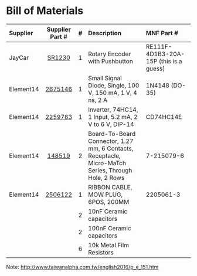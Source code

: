 # Bill of Materials

| Supplier | Supplier Part # | # | Description | MNF Part # |
|:---------|:---------------:|---|:------------|:-----------|
| JayCar   | [SR1230](https://www.jaycar.com.au/rotary-encoder-with-pushbutton/p/SR1230) | 1 | Rotary Encoder with Pushbutton | RE111F-4D1B3-20A-15P (this is a guess)|
| Element14 | [2675146](http://nz.element14.com/multicomp/1n4148-do-35/diode-small-sig-100v-0-15a-do/dp/2675146) | 1 | Small Signal Diode, Single, 100 V, 150 mA, 1 V, 4 ns, 2 A | 1N4148 (DO-35) |
| Element14 | [2259783](http://nz.element14.com/texas-instruments/cd74hc14e/ic-74hc-74hc14-dip14-6v/dp/2259783) | 1 | Inverter, 74HC14, 1 Input, 5.2 mA, 2 V to 6 V, DIP-14 | CD74HC14E |
| Element14 | [148519](http://nz.element14.com/te-connectivity-amp/7-215079-6/connector-receptacle-tht-1-27mm/dp/148519) | 2 | Board-To-Board Connector, 1.27 mm, 6 Contacts, Receptacle, Micro-MaTch Series, Through Hole, 2 Rows | 7-215079-6 |
| Element14 | [2506122](http://nz.element14.com/te-connectivity-amp/2205061-3/ribbon-cable-mow-plug-6pos-200mm/dp/2506122) | 1 | RIBBON CABLE, MOW PLUG, 6POS, 200MM | 2205061-3 |
| | | 2 | 10nF Ceramic capacitors | |
| | | 2 | 100nF Ceramic capacitors | |
| | | 6 | 10k Metal Film Resistors | |


Note: http://www.taiwanalpha.com.tw/english2016/p_e_151.htm

